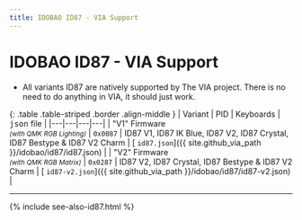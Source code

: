 ```yaml
---
title: IDOBAO ID87 - VIA Support
---
```


# IDOBAO ID87 - VIA Support

<div class="border shadow shadow-sm border-info bg-info bg-opacity-10 rounded-3 p-2 mb-4 text-opacity-75">
  <ul class="fa-ul mb-0 me-3">
    <li><span class="fa-li"><i class="fas fa-info-circle text-info"></i></span>
    All variants ID87 are natively supported by The VIA project.
    There is no need to do anything in VIA, it should just work.
    </li>
  </ul>
</div>


{: .table .table-striped .border .align-middle }
| Variant | PID | Keyboards | <tt>json</tt> file |
|---|---|---|---|
| "V1" Firmware<br><small>*(with QMK RGB Lighting)*</small> | `0x0087` | ID87 V1, ID87 IK Blue, ID87 V2, ID87 Crystal, ID87 Bestype & ID87 V2 Charm | [<i class="fab fa-github-alt"></i> `id87.json`]({{ site.github_via_path }}/idobao/id87/id87.json) |
| "V2" Firmware<br><small>*(with QMK RGB Matrix)*</small> | `0x0287` | ID87 V2, ID87 Crystal, ID87 Bestype & ID87 V2 Charm | [<i class="fab fa-github-alt"></i> `id87-v2.json`]({{ site.github_via_path }}/idobao/id87/id87-v2.json) |


---

{% include see-also-id87.html %}

